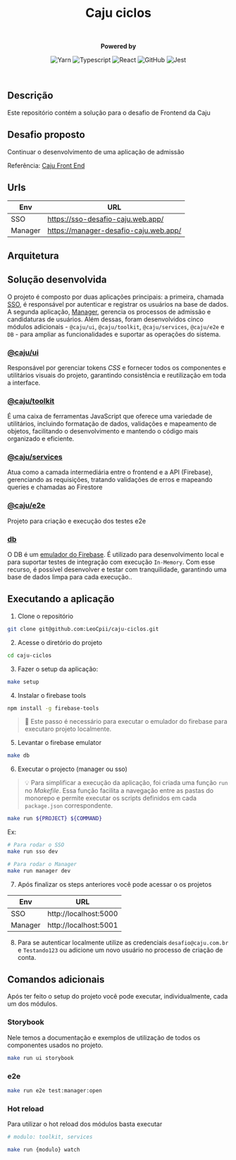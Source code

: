 <div align="center">
  <h1>Caju ciclos</h1>
  <br/>
  <p>
   <strong>Powered by</strong>

   ![Yarn](https://img.shields.io/badge/yarn-2C8EBB.svg?style=falt&logo=yarn&logoColor=white)
   ![Typescript](https://img.shields.io/badge/typescript-%23323330.svg?style=falt&logo=typescript&logoColor=%233178C6)
   ![React](https://img.shields.io/badge/react-222222?style=falt&logo=react&logoColor=%2300d8ff)
   ![GitHub](https://img.shields.io/badge/github_actions-2088FF.svg?style=falt&logo=githubactions&logoColor=white)
   ![Jest](https://img.shields.io/badge/jest-C53d15.svg?style=falt&logo=jest&logoColor=white)
  </p>
</div>

<br/>

## Descrição

Este repositório contém a solução para o desafio de Frontend da Caju

## Desafio proposto

Continuar o desenvolvimento de uma aplicação de admissão

Referência: [Caju Front End](https://github.com/caju-beneficios/caju-front-teste-1)

## Urls
Env | URL
--- | ---
SSO | https://sso-desafio-caju.web.app/
Manager | https://manager-desafio-caju.web.app/

## Arquitetura



## Solução desenvolvida

O projeto é composto por duas aplicações principais: a primeira, chamada [SSO](https://github.com/LeoCpii/caju-ciclos/tree/master/packages/app/sso), é responsável por autenticar e registrar os usuários na base de dados. A segunda aplicação, [Manager](https://github.com/LeoCpii/caju-ciclos/tree/master/packages/app/manager), gerencia os processos de admissão e candidaturas de usuários. Além dessas, foram desenvolvidos cinco módulos adicionais - `@caju/ui`, `@caju/toolkit`, `@caju/services`, `@caju/e2e` e `DB` - para ampliar as funcionalidades e suportar as operações do sistema.

### [@caju/ui](https://github.com/LeoCpii/caju-ciclos/tree/master/packages/ui)

Responsável por gerenciar tokens *CSS* e fornecer todos os componentes e utilitários visuais do projeto, garantindo consistência e reutilização em toda a interface.


### [@caju/toolkit](https://github.com/LeoCpii/caju-ciclos/tree/master/packages/toolkit)

É uma caixa de ferramentas JavaScript que oferece uma variedade de utilitários, incluindo formatação de dados, validações e mapeamento de objetos, facilitando o desenvolvimento e mantendo o código mais organizado e eficiente.

### [@caju/services](https://github.com/LeoCpii/caju-ciclos/tree/master/packages/services)

Atua como a camada intermediária entre o frontend e a API (Firebase), gerenciando as requisições, tratando validações de erros e mapeando queries e chamadas ao Firestore

### [@caju/e2e](https://github.com/LeoCpii/caju-ciclos/tree/master/packages/e2e)

Projeto para criação e execução dos testes e2e

### [db](https://github.com/LeoCpii/caju-ciclos/tree/master/packages/db)

O DB é um [emulador do Firebase](https://firebase.google.com/docs/emulator-suite?hl=pt-br). É utilizado para desenvolvimento local e para suportar testes de integração com execução `In-Memory`. Com esse recurso, é possível desenvolver e testar com tranquilidade, garantindo uma base de dados limpa para cada execução..

## Executando a aplicação

1. Clone o repositório

```bash
git clone git@github.com:LeoCpii/caju-ciclos.git
```

2. Acesse o diretório do projeto

```bash
cd caju-ciclos
```

3. Fazer o setup da aplicação:

```bash
make setup
```

4. Instalar o firebase tools

```bash
npm install -g firebase-tools
```

> 📝 Este passo é necessário para executar o emulador do firebase para executaro projeto localmente.

5. Levantar o firebase emulator

```bash
make db
```

6. Executar o projecto (manager ou sso)

> 💡 Para simplificar a execução da aplicação, foi criada uma função `run` no *Makefile*. Essa função facilita a navegação entre as pastas do monorepo e permite executar os scripts definidos em cada `package.json` correspondente.

```bash
make run ${PROJECT} ${COMMAND}
```
Ex: 

```bash
# Para rodar o SSO
make run sso dev

# Para rodar o Manager
make run manager dev
```

7. Após finalizar os steps anteriores você pode acessar o os projetos

Env | URL
--- | ---
SSO | http://localhost:5000
Manager | http://localhost:5001

8. Para se autenticar localmente utilize as credenciais `desafio@caju.com.br` e `Testando123` ou adicione um novo usuário no processo de criação de conta.

## Comandos adicionais

Após ter feito o setup do projeto você pode executar, individualmente, cada um dos módulos.

### Storybook

Nele temos a documentação e exemplos de utilização de todos os componentes usados no projeto.

```bash
make run ui storybook
```

### e2e

```bash
make run e2e test:manager:open
```

### Hot reload

Para utilizar o hot reload dos módulos basta executar

```bash
# modulo: toolkit, services

make run {modulo} watch
```